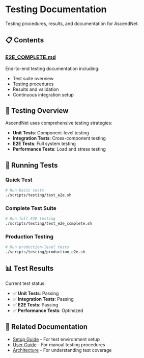 # Testing Documentation

Testing procedures, results, and documentation for AscendNet.

## 📋 Contents

### [E2E_COMPLETE.md](./E2E_COMPLETE.md)
End-to-end testing documentation including:
- Test suite overview
- Testing procedures
- Results and validation
- Continuous integration setup

## 🧪 Testing Overview

AscendNet uses comprehensive testing strategies:

- **Unit Tests**: Component-level testing
- **Integration Tests**: Cross-component testing  
- **E2E Tests**: Full system testing
- **Performance Tests**: Load and stress testing

## 🔧 Running Tests

### Quick Test
```bash
# Run basic tests
./scripts/testing/test_e2e.sh
```

### Complete Test Suite
```bash
# Run full E2E testing
./scripts/testing/test_e2e_complete.sh
```

### Production Testing
```bash
# Run production-level tests
./scripts/testing/production_e2e.sh
```

## 📊 Test Results

Current test status:
- ✅ **Unit Tests**: Passing
- ✅ **Integration Tests**: Passing  
- ✅ **E2E Tests**: Passing
- ✅ **Performance Tests**: Optimized

## 🔗 Related Documentation

- [Setup Guide](../setup/INSTALLATION_GUIDE.md) - For test environment setup
- [User Guide](../user/USER_GUIDE.md) - For manual testing procedures
- [Architecture](../architecture/) - For understanding test coverage

